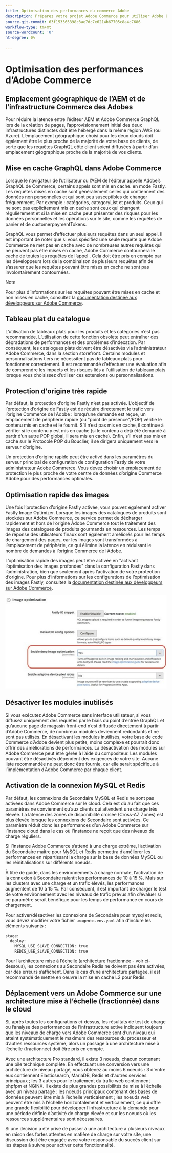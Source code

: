 ```yaml
---
title: Optimisation des performances du commerce Adobe
description: Préparez votre projet Adobe Commerce pour utiliser Adobe Experience Manager en tant que CMS en modifiant certains paramètres par défaut.
source-git-commit: 63f153365398c3ae7dc7e6214b67705c8a4c7686
workflow-type: tm+mt
source-wordcount: '0'
ht-degree: 0%

---
```



# Optimisation des performances d’Adobe Commerce

## Emplacement géographique de l’AEM et de l’infrastructure Commerce des Adobes

Pour réduire la latence entre l’éditeur AEM et Adobe Commerce GraphQL lors de la création de pages, l’approvisionnement initial des deux infrastructures distinctes doit être hébergé dans la même région AWS (ou Azure). L’emplacement géographique choisi pour les deux clouds doit également être le plus proche de la majorité de votre base de clients, de sorte que les requêtes GraphQL côté client soient diffusées à partir d’un emplacement géographique proche de la majorité de vos clients.

## Mise en cache GraphQL dans Adobe Commerce

Lorsque le navigateur de l’utilisateur ou l’AEM de l’éditeur appelle Adobe’s GraphQL de Commerce, certains appels sont mis en cache.
en mode Fastly. Les requêtes mises en cache sont généralement celles qui contiennent des données non personnelles et qui sont peu susceptibles de changer fréquemment. Par exemple : catégories, categoryList et produits. Ceux qui ne sont pas explicitement mis en cache sont ceux qui changent régulièrement et si la mise en cache peut présenter des risques pour les données personnelles et les opérations sur le site, comme les requêtes de panier et de customerpaymentTokens.

GraphQL vous permet d’effectuer plusieurs requêtes dans un seul appel. Il est important de noter que si vous spécifiez une seule requête que Adobe Commerce ne met pas en cache avec de nombreuses autres requêtes qui ne peuvent pas être mises en cache, Adobe Commerce contournera le cache de toutes les requêtes de l’appel . Cela doit être pris en compte par les développeurs lors de la combinaison de plusieurs requêtes afin de s’assurer que les requêtes pouvant être mises en cache ne sont pas involontairement contournées.

>[!NOTE]
>
> Pour plus d’informations sur les requêtes pouvant être mises en cache et non mises en cache, consultez la [documentation destinée aux développeurs sur Adobe Commerce](https://devdocs.magento.com/guides/v2.4/graphql/caching.html).

## Tableau plat du catalogue

L’utilisation de tableaux plats pour les produits et les catégories n’est pas recommandée. L’utilisation de cette fonction obsolète peut entraîner des dégradations de performances et des problèmes d’indexation. Par conséquent, les catalogues plats doivent être désactivés via l’administrateur Adobe Commerce, dans la section storefront. Certains modules et personnalisations tiers ne nécessitent pas de tableaux plats pour fonctionner correctement. Il est recommandé d’effectuer une évaluation afin de comprendre les impacts et les risques liés à l’utilisation de tableaux plats lorsque vous choisissez d’utiliser ces extensions ou personnalisations.

## Protection d&#39;origine très rapide

Par défaut, la protection d’origine Fastly n’est pas activée. L’objectif de l’protection d’origine de Fastly est de réduire directement le trafic vers l’origine Commerce de l’Adobe : lorsqu’une demande est reçue, un emplacement de périphérie rapide (ou &quot;point de présence&quot;/POP) vérifie le contenu mis en cache et le fournit. S’il n’est pas mis en cache, il continue à vérifier si le contenu y est mis en cache (si le contenu a déjà été demandé à partir d’un autre POP global, il sera mis en cache). Enfin, s’il n’est pas mis en cache sur le Protocole POP du Bouclier, il se dirigera uniquement vers le serveur d’origine.

Un protection d’origine rapide peut être activé dans les paramètres du serveur principal de configuration de configuration Fastly de votre administrateur Adobe Commerce. Vous devez choisir un emplacement de protection le plus proche de votre centre de données d’origine Commerce Adobe pour des performances optimales.

## Optimisation rapide des images

Une fois l’protection d’origine Fastly activée, vous pouvez également activer Fastly Image Optimizer. Lorsque les images des catalogues de produits sont stockées sur Adobe Commerce, ce service permet de décharger rapidement et hors de l’origine Adobe Commerce tout le traitement des images des catalogues de produits gourmands en ressources. Les temps de réponse des utilisateurs finaux sont également améliorés pour les temps de chargement des pages, car les images sont transformées à l’emplacement de périphérie, ce qui élimine la latence en réduisant le nombre de demandes à l’origine Commerce de l’Adobe.

L’optimisation rapide des images peut être activée en &quot;activant l’optimisation des images profondes&quot; dans la configuration Fastly dans l’administration, bien que seulement après l’activation de votre protection d’origine. Pour plus d’informations sur les configurations de l’optimisation des images Fastly, consultez la [documentation destinée aux développeurs sur Adobe Commerce](https://devdocs.magento.com/cloud/cdn/fastly-image-optimization.html).

![Capture d’écran des paramètres d’optimisation des images Fastly dans Adobe Commerce Admin](../assets/commerce-at-scale/image-optimization.svg)

## Désactiver les modules inutilisés

Si vous exécutez Adobe Commerce sans interface utilisateur, si vous diffusez uniquement des requêtes par le biais du point d’entrée GraphQL et qu’aucune page de magasin front-end n’est diffusée directement à partir d’Adobe Commerce, de nombreux modules deviennent redondants et ne sont pas utilisés. En désactivant les modules inutilisés, votre base de code Commerce d’Adobe devient plus petite, moins complexe et pourrait donc offrir des améliorations de performances. La désactivation des modules sur Adobe Commerce peut être gérée à l’aide du compositeur. Les modules pouvant être désactivés dépendent des exigences de votre site. Aucune liste recommandée ne peut donc être fournie, car elle serait spécifique à l’implémentation d’Adobe Commerce par chaque client.

## Activation de la connexion MySQL et Redis

Par défaut, les connexions de Secondaire MySQL et Redis ne sont pas activées dans Adobe Commerce sur le cloud. Cela est dû au fait que ces paramètres ne conviennent qu’aux clients qui attendent une charge très élevée. La latence des zones de disponibilité croisée (Cross-AZ Zones) est plus élevée lorsque les connexions de Secondaire sont activées. Ce paramètre réduit donc les performances d’un Adobe Commerce sur l’instance cloud dans le cas où l’instance ne reçoit que des niveaux de charge réguliers.

Si l’instance Adobe Commerce s’attend à une charge extrême, l’activation du Secondaire maître pour MySQL et Redis permettra d’améliorer les performances en répartissant la charge sur la base de données MySQL ou les réinitialisations sur différents noeuds.

À titre de guide, dans les environnements à charge normale, l’activation de la connexion à Secondaire ralentit les performances de 10 à 15 %. Mais sur les clusters avec une charge et un trafic élevés, les performances augmentent de 10 à 15 %. Par conséquent, il est important de charger le test de votre environnement avec les niveaux de trafic prévus afin d’évaluer si ce paramètre serait bénéfique pour les temps de performance en cours de chargement.

Pour activer/désactiver les connexions de Secondaire pour mysql et redis, vous devez modifier votre fichier `.magento.env.yaml` afin d’inclure les éléments suivants :

```
stage:
  deploy:
    MYSQL_USE_SLAVE_CONNECTION: true
    REDIS_USE_SLAVE_CONNECTION: true
```

Pour l’architecture mise à l’échelle (architecture fractionnée - voir ci-dessous), les connexions au Secondaire Redis ne doivent pas être activées, car des erreurs s’affichent. Dans le cas d’une architecture partagée, il est recommandé de mettre en oeuvre la mise en cache L2 pour Redis.

## Déplacement vers un Adobe Commerce sur une architecture mise à l’échelle (fractionnée) dans le cloud

Si, après toutes les configurations ci-dessus, les résultats de test de charge ou l’analyse des performances de l’infrastructure active indiquent toujours que les niveaux de charge vers Adobe Commerce sont d’un niveau qui atteint systématiquement le maximum des ressources du processeur et d’autres ressources système, alors un passage à une architecture mise à l’échelle (fractionnée) doit être pris en compte.

Avec une architecture Pro standard, il existe 3 noeuds, chacun contenant une pile technique complète. En effectuant une conversion vers une architecture de niveau partagé, vous obtenez au moins 6 noeuds : 3 d&#39;entre eux contiennent Elasticsearch, MariaDB, Redis et d&#39;autres services principaux ; les 3 autres pour le traitement du trafic web contiennent phpfpm et NGINX. Il existe de plus grandes possibilités de mise à l’échelle avec un niveau partagé : les noeuds principaux contenant des bases de données peuvent être mis à l’échelle verticalement ; les noeuds web peuvent être mis à l’échelle horizontalement et verticalement, ce qui offre une grande flexibilité pour développer l’infrastructure à la demande pour une période définie d’activité de charge élevée et sur les noeuds où les ressources supplémentaires sont nécessaires.

Si une décision a été prise de passer à une architecture à plusieurs niveaux en raison des fortes attentes en matière de charge sur votre site, une discussion doit être engagée avec votre responsable du succès client sur les étapes à suivre pour activer cette fonctionnalité.